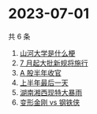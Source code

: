 # 2023-07-01

共 6 条

<!-- BEGIN ZHIHUSEARCH -->
<!-- 最后更新时间 Sat Jul 01 2023 15:11:14 GMT+0800 (China Standard Time) -->
1. [山河大学是什么梗](https://www.zhihu.com/search?q=山河大学是什么梗)
1. [7 月起大批新规将施行](https://www.zhihu.com/search?q=7%20月起大批新规将施行)
1. [A 股半年收官](https://www.zhihu.com/search?q=A%20股半年收官)
1. [上半年最后一天](https://www.zhihu.com/search?q=上半年最后一天)
1. [湖南湘西现特大暴雨](https://www.zhihu.com/search?q=湖南湘西现特大暴雨)
1. [变形金刚 vs 钢铁侠](https://www.zhihu.com/search?q=变形金刚%20vs%20钢铁侠)
<!-- END ZHIHUSEARCH -->
